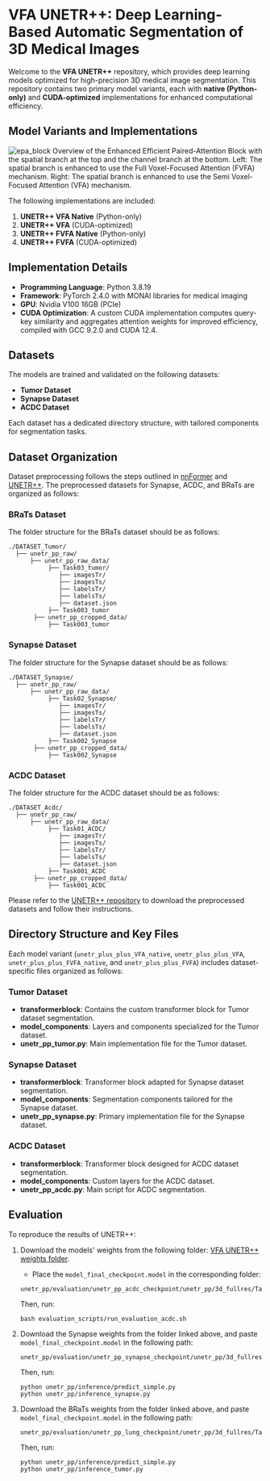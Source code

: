 # VFA UNETR++: Deep Learning-Based Automatic Segmentation of 3D Medical Images

Welcome to the **VFA UNETR++** repository, which provides deep learning models optimized for high-precision 3D medical image segmentation. This repository contains two primary model variants, each with **native (Python-only)** and **CUDA-optimized** implementations for enhanced computational efficiency.

## Model Variants and Implementations
![epa_block](https://github.com/user-attachments/assets/310150f6-11e1-4fef-89ce-f2b848d01900)
Overview of the Enhanced Efficient Paired-Attention Block with the spatial branch at the top and the channel
branch at the bottom. Left: The spatial branch is enhanced to use the Full Voxel-Focused Attention (FVFA) mechanism.
Right: The spatial branch is enhanced to use the Semi Voxel-Focused Attention (VFA) mechanism.

The following implementations are included:

1. **UNETR++ VFA Native** (Python-only)
2. **UNETR++ VFA** (CUDA-optimized)
3. **UNETR++ FVFA Native** (Python-only)
4. **UNETR++ FVFA** (CUDA-optimized)

## Implementation Details

- **Programming Language**: Python 3.8.19
- **Framework**: PyTorch 2.4.0 with MONAI libraries for medical imaging
- **GPU**: Nvidia V100 16GB (PCIe)
- **CUDA Optimization**: A custom CUDA implementation computes query-key similarity and aggregates attention weights for improved efficiency, compiled with GCC 9.2.0 and CUDA 12.4.

## Datasets

The models are trained and validated on the following datasets:

- **Tumor Dataset**
- **Synapse Dataset**
- **ACDC Dataset**

Each dataset has a dedicated directory structure, with tailored components for segmentation tasks.

## Dataset Organization

Dataset preprocessing follows the steps outlined in [nnFormer](https://github.com/282857341/nnFormer) and [UNETR++](https://github.com/Amshaker/unetr_plus_plus). The preprocessed datasets for Synapse, ACDC, and BRaTs are organized as follows:


### BRaTs Dataset
The folder structure for the BRaTs dataset should be as follows:

```
./DATASET_Tumor/
  ├── unetr_pp_raw/
      ├── unetr_pp_raw_data/
           ├── Task03_tumor/
              ├── imagesTr/
              ├── imagesTs/
              ├── labelsTr/
              ├── labelsTs/
              ├── dataset.json
           ├── Task003_tumor
       ├── unetr_pp_cropped_data/
           ├── Task003_tumor
 ```

### Synapse Dataset
The folder structure for the Synapse dataset should be as follows:

```
./DATASET_Synapse/
  ├── unetr_pp_raw/
      ├── unetr_pp_raw_data/
           ├── Task02_Synapse/
              ├── imagesTr/
              ├── imagesTs/
              ├── labelsTr/
              ├── labelsTs/
              ├── dataset.json
           ├── Task002_Synapse
       ├── unetr_pp_cropped_data/
           ├── Task002_Synapse
 ```
### ACDC Dataset
The folder structure for the ACDC dataset should be as follows:

```
./DATASET_Acdc/
  ├── unetr_pp_raw/
      ├── unetr_pp_raw_data/
           ├── Task01_ACDC/
              ├── imagesTr/
              ├── imagesTs/
              ├── labelsTr/
              ├── labelsTs/
              ├── dataset.json
           ├── Task001_ACDC
       ├── unetr_pp_cropped_data/
           ├── Task001_ACDC
 ```


Please refer to the [UNETR++ repository](https://github.com/Amshaker/unetr_plus_plus) to download the preprocessed datasets and follow their instructions.

## Directory Structure and Key Files

Each model variant (`unetr_plus_plus_VFA_native`, `unetr_plus_plus_VFA`, `unetr_plus_plus_FVFA_native`, and `unetr_plus_plus_FVFA`) includes dataset-specific files organized as follows:

### Tumor Dataset
- **transformerblock**: Contains the custom transformer block for Tumor dataset segmentation.
- **model_components**: Layers and components specialized for the Tumor dataset.
- **unetr_pp_tumor.py**: Main implementation file for the Tumor dataset.

### Synapse Dataset
- **transformerblock**: Transformer block adapted for Synapse dataset segmentation.
- **model_components**: Segmentation components tailored for the Synapse dataset.
- **unetr_pp_synapse.py**: Primary implementation file for the Synapse dataset.

### ACDC Dataset
- **transformerblock**: Transformer block designed for ACDC dataset segmentation.
- **model_components**: Custom layers for the ACDC dataset.
- **unetr_pp_acdc.py**: Main script for ACDC segmentation.


## Evaluation

To reproduce the results of UNETR++:

1. Download the models' weights from the following folder: [VFA UNETR++ weights folder](https://drive.google.com/drive/folders/1wc1g7aB0DO1ZIj5pIMpTdo04_68Aj3g-).
   
   - Place the `model_final_checkpoint.model` in the corresponding folder:
   ```shell
   unetr_pp/evaluation/unetr_pp_acdc_checkpoint/unetr_pp/3d_fullres/Task001_ACDC/unetr_pp_trainer_acdc__unetr_pp_Plansv2.1/fold_0/
   ```
   Then, run:
   ```shell
   bash evaluation_scripts/run_evaluation_acdc.sh
   ```

2. Download the Synapse weights from the folder linked above, and paste `model_final_checkpoint.model` in the following path:
   ```shell
   unetr_pp/evaluation/unetr_pp_synapse_checkpoint/unetr_pp/3d_fullres/Task002_Synapse/unetr_pp_trainer_synapse__unetr_pp_Plansv2.1/fold_0/
   ```
   Then, run:
   ```shell
   python unetr_pp/inference/predict_simple.py
   python unetr_pp/inference_synapse.py
   ```

3. Download the BRaTs weights from the folder linked above, and paste `model_final_checkpoint.model` in the following path:
   ```shell
   unetr_pp/evaluation/unetr_pp_lung_checkpoint/unetr_pp/3d_fullres/Task003_tumor/unetr_pp_trainer_tumor__unetr_pp_Plansv2.1/fold_0/
   ```
   Then, run:
   ```shell
   python unetr_pp/inference/predict_simple.py
   python unetr_pp/inference_tumor.py
   ```

